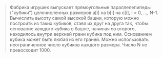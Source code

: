> Фабрика игрушек выпускает прямоугольные параллелепипеды ("кубики") целочисленных размеров a[i] на b[i] на c[i], i = 0, ..., N-1. Вычислить высоту самой высокой башни, которую можно построить из таких кубиков, ставя их друг на друга так, чтобы основание каждого кубика в башне, начиная со второго, находилось внутри верхней грани кубика под ним. Основанием кубика может быть любая из его граней. Можно использовать неограниченное число кубиков каждого размера. Число N не превосходит 1000.

